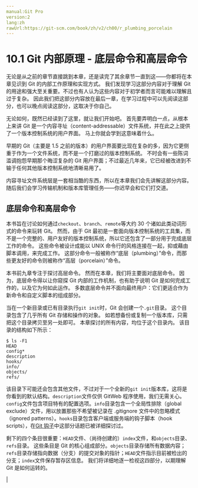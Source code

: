 ```yaml
---
manual:Git Pro
version:2
lang:zh
rawUrl:https://git-scm.com/book/zh/v2/ch00/r_plumbing_porcelain
---
```



# 10.1 Git 内部原理 - 底层命令和高层命令


无论是从之前的章节直接跳到本章，还是读完了其余章节一直到这——你都将在本章见识到 Git 的内部工作原理和实现方式。 我们发现学习这部分内容对于理解 Git 的用途和强大至关重要。不过也有人认为这些内容对于初学者而言可能难以理解且过于复杂。 因此我们把这部分内容放在最后一章，在学习过程中可以先阅读这部分，也可以晚点阅读这部分，这取决于你自己。



无论如何，既然已经读到了这里，就让我们开始吧。 首先要弄明白一点，从根本上来讲 Git 是一个内容寻址（content-addressable）文件系统，并在此之上提供了一个版本控制系统的用户界面。 马上你就会学到这意味着什么。



早期的 Git（主要是 1.5 之前的版本）的用户界面要比现在复杂的多，因为它更侧重于作为一个文件系统，而不是一个打磨过的版本控制系统。 不时会有一些陈词滥调抱怨早期那个晦涩复杂的 Git 用户界面；不过最近几年来，它已经被改进到不输于任何其他版本控制系统地清晰易用了。



内容寻址文件系统层是一套相当酷的东西，所以在本章我们会先讲解这部分内容。随后我们会学习传输机制和版本库管理任务——你迟早会和它们打交道。


## 底层命令和高层命令<a name="r_plumbing_porcelain"></a>


本书旨在讨论如何通过`checkout`、`branch`、`remote`等大约 30 个诸如此类动词形式的命令来玩转 Git。 然而，由于 Git 最初是一套面向版本控制系统的工具集，而不是一个完整的、用户友好的版本控制系统，所以它还包含了一部分用于完成底层工作的命令。 这些命令被设计成能以 UNIX 命令行的风格连接在一起，抑或藉由脚本调用，来完成工作。 这部分命令一般被称作“底层（plumbing）”命令，而那些更友好的命令则被称作“高层（porcelain）”命令。




本书前九章专注于探讨高层命令。 然而在本章，我们将主要面对底层命令。 因为，底层命令得以让你窥探 Git 内部的工作机制，也有助于说明 Git 是如何完成工作的，以及它为何如此运作。 多数底层命令并不面向最终用户：它们更适合作为新命令和自定义脚本的组成部分。




当在一个新目录或已有目录执行`git init`时，Git 会创建一个`.git`目录。 这个目录包含了几乎所有 Git 存储和操作的对象。 如若想备份或复制一个版本库，只需把这个目录拷贝至另一处即可。 本章探讨的所有内容，均位于这个目录内。 该目录的结构如下所示：



```
$ ls -F1
HEAD
config*
description
hooks/
info/
objects/
refs/
```




该目录下可能还会包含其他文件，不过对于一个全新的`git init`版本库，这将是你看到的默认结构。`description`文件仅供 GitWeb 程序使用，我们无需关心。`config`文件包含项目特有的配置选项。`info`目录包含一个全局性排除（global exclude）文件，用以放置那些不希望被记录在 .gitignore 文件中的忽略模式（ignored patterns）。`hooks`目录包含客户端或服务端的钩子脚本（hook scripts），在[Git 钩子](%669  "")中这部分话题已被详细探讨过。




剩下的四个条目很重要：`HEAD`文件、（尚待创建的）`index`文件，和`objects`目录、`refs`目录。 这些条目是 Git 的核心组成部分。`objects`目录存储所有数据内容；`refs`目录存储指向数据（分支）的提交对象的指针；`HEAD`文件指示目前被检出的分支；`index`文件保存暂存区信息。 我们将详细地逐一检视这四部分，以期理解 Git 是如何运转的。


|


